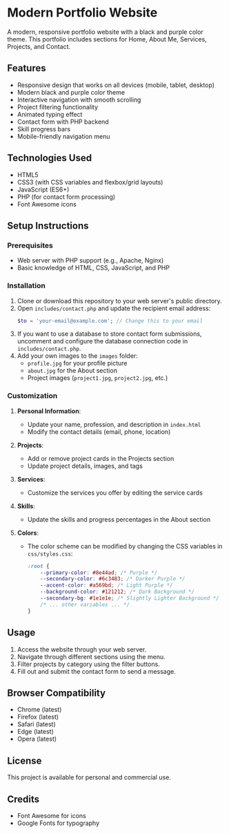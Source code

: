 # Modern Portfolio Website

A modern, responsive portfolio website with a black and purple color theme. This portfolio includes sections for Home, About Me, Services, Projects, and Contact.

## Features

- Responsive design that works on all devices (mobile, tablet, desktop)
- Modern black and purple color theme
- Interactive navigation with smooth scrolling
- Project filtering functionality
- Animated typing effect
- Contact form with PHP backend
- Skill progress bars
- Mobile-friendly navigation menu

## Technologies Used

- HTML5
- CSS3 (with CSS variables and flexbox/grid layouts)
- JavaScript (ES6+)
- PHP (for contact form processing)
- Font Awesome icons

## Setup Instructions

### Prerequisites

- Web server with PHP support (e.g., Apache, Nginx)
- Basic knowledge of HTML, CSS, JavaScript, and PHP

### Installation

1. Clone or download this repository to your web server's public directory.
2. Open `includes/contact.php` and update the recipient email address:
   ```php
   $to = 'your-email@example.com'; // Change this to your email
   ```
3. If you want to use a database to store contact form submissions, uncomment and configure the database connection code in `includes/contact.php`.
4. Add your own images to the `images` folder:
   - `profile.jpg` for your profile picture
   - `about.jpg` for the About section
   - Project images (`project1.jpg`, `project2.jpg`, etc.)

### Customization

1. **Personal Information**:
   - Update your name, profession, and description in `index.html`
   - Modify the contact details (email, phone, location)

2. **Projects**:
   - Add or remove project cards in the Projects section
   - Update project details, images, and tags

3. **Services**:
   - Customize the services you offer by editing the service cards

4. **Skills**:
   - Update the skills and progress percentages in the About section

5. **Colors**:
   - The color scheme can be modified by changing the CSS variables in `css/styles.css`:
     ```css
     :root {
         --primary-color: #8e44ad; /* Purple */
         --secondary-color: #6c3483; /* Darker Purple */
         --accent-color: #a569bd; /* Light Purple */
         --background-color: #121212; /* Dark Background */
         --secondary-bg: #1e1e1e; /* Slightly Lighter Background */
         /* ... other variables ... */
     }
     ```

## Usage

1. Access the website through your web server.
2. Navigate through different sections using the menu.
3. Filter projects by category using the filter buttons.
4. Fill out and submit the contact form to send a message.

## Browser Compatibility

- Chrome (latest)
- Firefox (latest)
- Safari (latest)
- Edge (latest)
- Opera (latest)

## License

This project is available for personal and commercial use.

## Credits

- Font Awesome for icons
- Google Fonts for typography 